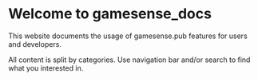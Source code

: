 # Welcome to gamesense_docs

This website documents the usage of gamesense.pub features for users and developers.

All content is split by categories. Use navigation bar and/or search to find what you interested in.
